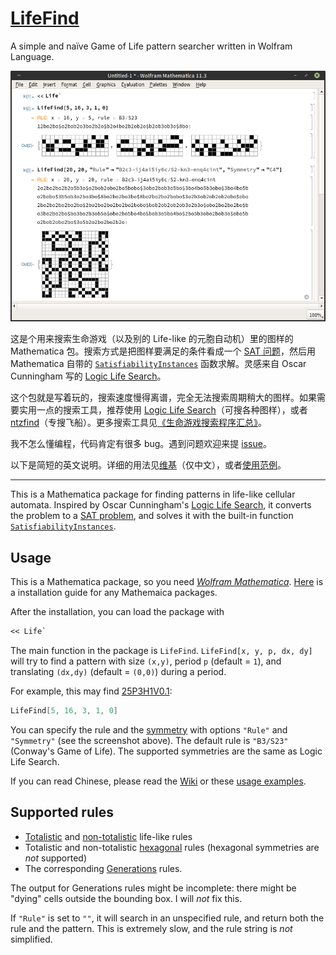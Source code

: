# [LifeFind](https://github.com/AlephAlpha/LifeFind)

A simple and naïve Game of Life pattern searcher written in Wolfram Language.

![Screenshot](Screenshot.png)

这是个用来搜索生命游戏（以及别的 Life-like 的元胞自动机）里的图样的 Mathematica 包。搜索方式是把图样要满足的条件看成一个 [SAT 问题](https://en.wikipedia.org/wiki/Boolean_satisfiability_problem)，然后用 Mathematica 自带的 [`SatisfiabilityInstances`](http://reference.wolfram.com/language/ref/SatisfiabilityInstances.html) 函数求解。灵感来自 Oscar Cunningham 写的 [Logic Life Search](https://github.com/OscarCunningham/logic-life-search)。

这个包就是写着玩的，搜索速度慢得离谱，完全无法搜索周期稍大的图样。如果需要实用一点的搜索工具，推荐使用 [Logic Life Search](https://github.com/OscarCunningham/logic-life-search)（可搜各种图样），或者 [ntzfind](https://github.com/rokicki/ntzfind)（专搜飞船）。更多搜索工具见[《生命游戏搜索程序汇总》](https://alephalpha.github.io/2018/08/10/%E7%94%9F%E5%91%BD%E6%B8%B8%E6%88%8F%E6%90%9C%E7%B4%A2%E7%A8%8B%E5%BA%8F%E6%B1%87%E6%80%BB/)。

我不怎么懂编程，代码肯定有很多 bug。遇到问题欢迎来提 [issue](https://github.com/AlephAlpha/LifeFind/issues)。

以下是简短的英文说明。详细的用法见[维基](https://github.com/AlephAlpha/LifeFind/wiki)（仅中文），或者[使用范例](https://alephalpha.github.io/2019/03/04/%E7%94%A8-Mathematica-%E6%90%9C%E7%B4%A2%E7%94%9F%E5%91%BD%E6%B8%B8%E6%88%8F%E4%B8%AD%E7%9A%84%E9%9D%99%E7%89%A9%EF%BC%88%E4%B8%89%EF%BC%89/)。

---

This is a Mathematica package for finding patterns in life-like cellular automata. Inspired by Oscar Cunningham's [Logic Life Search](https://github.com/OscarCunningham/logic-life-search), it converts the problem to a [SAT problem](https://en.wikipedia.org/wiki/Boolean_satisfiability_problem), and solves it with the built-in function [`SatisfiabilityInstances`](http://reference.wolfram.com/language/ref/SatisfiabilityInstances.html).

## Usage

This is a Mathematica package, so you need [_Wolfram Mathematica_](http://www.wolfram.com/mathematica/). [Here](http://support.wolfram.com/kb/5648) is a installation guide for any Mathemaica packages.

After the installation, you can load the package with

``` mathematica
<< Life`
```

The main function in the package is `LifeFind`. `LifeFind[x, y, p, dx, dy]` will try to find a pattern with size `(x,y)`, period `p` (default = `1`), and translating `(dx,dy)` (default = `(0,0)`) during a period.

For example, this may find [25P3H1V0.1](http://conwaylife.com/wiki/25P3H1V0.1):

``` mathematica
LifeFind[5, 16, 3, 1, 0]
```

You can specify the rule and the [symmetry](http://www.conwaylife.com/wiki/Symmetry) with options `"Rule"` and `"Symmetry"` (see the screenshot above). The default rule is `"B3/S23"` (Conway's Game of Life). The supported symmetries are the same as Logic Life Search.

If you can read Chinese, please read the [Wiki](https://github.com/AlephAlpha/LifeFind/wiki) or these [usage examples](https://alephalpha.github.io/2019/03/04/%E7%94%A8-Mathematica-%E6%90%9C%E7%B4%A2%E7%94%9F%E5%91%BD%E6%B8%B8%E6%88%8F%E4%B8%AD%E7%9A%84%E9%9D%99%E7%89%A9%EF%BC%88%E4%B8%89%EF%BC%89/).

## Supported rules

* [Totalistic](http://conwaylife.com/wiki/Outer-totalistic_Life-like_cellular_automata) and [non-totalistic](http://conwaylife.com/wiki/Non-totalistic_Life-like_cellular_automaton) life-like rules
* Totalistic and non-totalistic [hexagonal](http://www.conwaylife.com/wiki/Hexagonal_neighbourhood) rules (hexagonal symmetries are _not_ supported)
* The corresponding [Generations](http://www.conwaylife.com/wiki/Generations) rules.

The output for Generations rules might be incomplete: there might be "dying" cells outside the bounding box. I will _not_ fix this.

If `"Rule"` is set to `""`, it will search in an unspecified rule, and return both the rule and the pattern. This is extremely slow, and the rule string is _not_ simplified.
